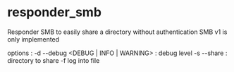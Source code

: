 responder_smb
=============

Responder SMB to easily share a directory without authentication 
SMB v1 is only implemented

options : 
 -d --debug <DEBUG | INFO | WARNING> : debug level
 -s --share <directory> : directory to share
 -f log into file
